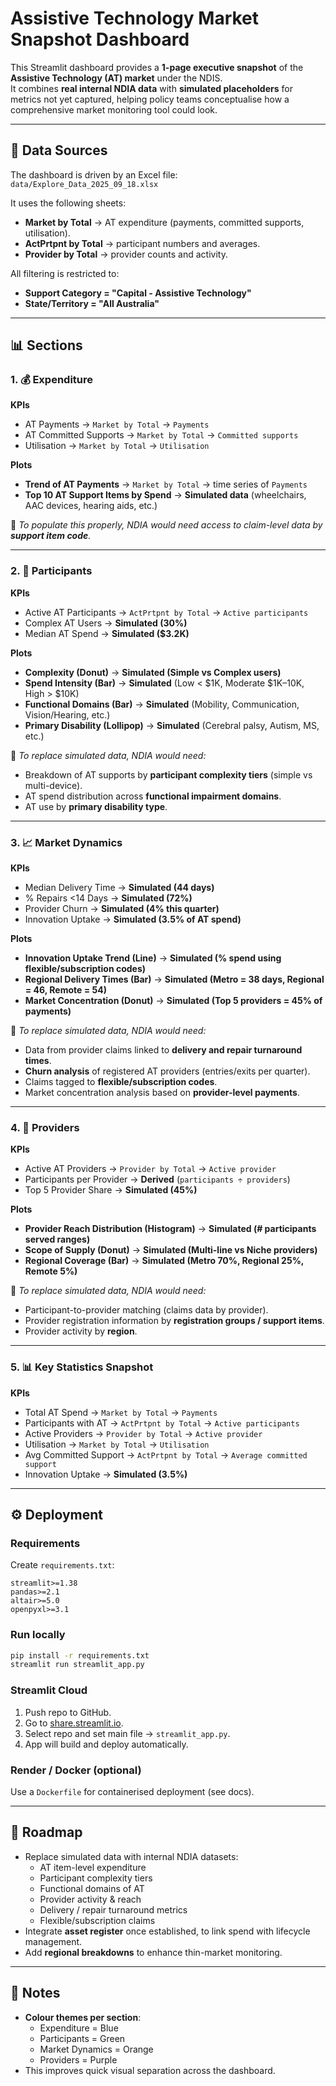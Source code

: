 # Assistive Technology Market Snapshot Dashboard

This Streamlit dashboard provides a **1-page executive snapshot** of the **Assistive Technology (AT) market** under the NDIS.  
It combines **real internal NDIA data** with **simulated placeholders** for metrics not yet captured, helping policy teams conceptualise how a comprehensive market monitoring tool could look.

---

## 📂 Data Sources

The dashboard is driven by an Excel file:  
`data/Explore_Data_2025_09_18.xlsx`

It uses the following sheets:

- **Market by Total** → AT expenditure (payments, committed supports, utilisation).
- **ActPrtpnt by Total** → participant numbers and averages.
- **Provider by Total** → provider counts and activity.

All filtering is restricted to:
- **Support Category = "Capital - Assistive Technology"**
- **State/Territory = "All Australia"**

---

## 📊 Sections

### 1. 💰 Expenditure
**KPIs**
- AT Payments → `Market by Total` → `Payments`
- AT Committed Supports → `Market by Total` → `Committed supports`
- Utilisation → `Market by Total` → `Utilisation`

**Plots**
- **Trend of AT Payments** → `Market by Total` → time series of `Payments`
- **Top 10 AT Support Items by Spend** → **Simulated data** (wheelchairs, AAC devices, hearing aids, etc.)

📌 *To populate this properly, NDIA would need access to claim-level data by **support item code**.*

---

### 2. 👥 Participants
**KPIs**
- Active AT Participants → `ActPrtpnt by Total` → `Active participants`
- Complex AT Users → **Simulated (30%)**
- Median AT Spend → **Simulated ($3.2K)**

**Plots**
- **Complexity (Donut)** → **Simulated (Simple vs Complex users)**
- **Spend Intensity (Bar)** → **Simulated** (Low < $1K, Moderate $1K–10K, High > $10K)
- **Functional Domains (Bar)** → **Simulated** (Mobility, Communication, Vision/Hearing, etc.)
- **Primary Disability (Lollipop)** → **Simulated** (Cerebral palsy, Autism, MS, etc.)

📌 *To replace simulated data, NDIA would need:*
- Breakdown of AT supports by **participant complexity tiers** (simple vs multi-device).
- AT spend distribution across **functional impairment domains**.
- AT use by **primary disability type**.

---

### 3. 📈 Market Dynamics
**KPIs**
- Median Delivery Time → **Simulated (44 days)**
- % Repairs <14 Days → **Simulated (72%)**
- Provider Churn → **Simulated (4% this quarter)**
- Innovation Uptake → **Simulated (3.5% of AT spend)**

**Plots**
- **Innovation Uptake Trend (Line)** → **Simulated (% spend using flexible/subscription codes)**
- **Regional Delivery Times (Bar)** → **Simulated (Metro = 38 days, Regional = 46, Remote = 54)**
- **Market Concentration (Donut)** → **Simulated (Top 5 providers = 45% of payments)**

📌 *To replace simulated data, NDIA would need:*
- Data from provider claims linked to **delivery and repair turnaround times**.
- **Churn analysis** of registered AT providers (entries/exits per quarter).
- Claims tagged to **flexible/subscription codes**.
- Market concentration analysis based on **provider-level payments**.

---

### 4. 🏢 Providers
**KPIs**
- Active AT Providers → `Provider by Total` → `Active provider`
- Participants per Provider → **Derived** (`participants ÷ providers`)
- Top 5 Provider Share → **Simulated (45%)**

**Plots**
- **Provider Reach Distribution (Histogram)** → **Simulated (# participants served ranges)**
- **Scope of Supply (Donut)** → **Simulated (Multi-line vs Niche providers)**
- **Regional Coverage (Bar)** → **Simulated (Metro 70%, Regional 25%, Remote 5%)**

📌 *To replace simulated data, NDIA would need:*
- Participant-to-provider matching (claims data by provider).
- Provider registration information by **registration groups / support items**.
- Provider activity by **region**.

---

### 5. 📊 Key Statistics Snapshot
**KPIs**
- Total AT Spend → `Market by Total` → `Payments`
- Participants with AT → `ActPrtpnt by Total` → `Active participants`
- Active Providers → `Provider by Total` → `Active provider`
- Utilisation → `Market by Total` → `Utilisation`
- Avg Committed Support → `ActPrtpnt by Total` → `Average committed support`
- Innovation Uptake → **Simulated (3.5%)**

---

## ⚙️ Deployment

### Requirements
Create `requirements.txt`:
```
streamlit>=1.38
pandas>=2.1
altair>=5.0
openpyxl>=3.1
```

### Run locally
```bash
pip install -r requirements.txt
streamlit run streamlit_app.py
```

### Streamlit Cloud
1. Push repo to GitHub.
2. Go to [share.streamlit.io](https://share.streamlit.io/).
3. Select repo and set main file → `streamlit_app.py`.
4. App will build and deploy automatically.

### Render / Docker (optional)
Use a `Dockerfile` for containerised deployment (see docs).

---

## 🚧 Roadmap
- Replace simulated data with internal NDIA datasets:
  - AT item-level expenditure
  - Participant complexity tiers
  - Functional domains of AT
  - Provider activity & reach
  - Delivery / repair turnaround metrics
  - Flexible/subscription claims
- Integrate **asset register** once established, to link spend with lifecycle management.
- Add **regional breakdowns** to enhance thin-market monitoring.

---

## 📝 Notes
- **Colour themes per section**:
  - Expenditure = Blue
  - Participants = Green
  - Market Dynamics = Orange
  - Providers = Purple
- This improves quick visual separation across the dashboard.
